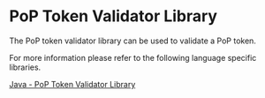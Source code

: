 # PoP Token Validator Library

The PoP token validator library can be used to validate a PoP token.

For more information please refer to the following language specific libraries.

[Java - PoP Token Validator Library](./java-lib-tmobile-oss-poptoken-validator/readme.md)
  
